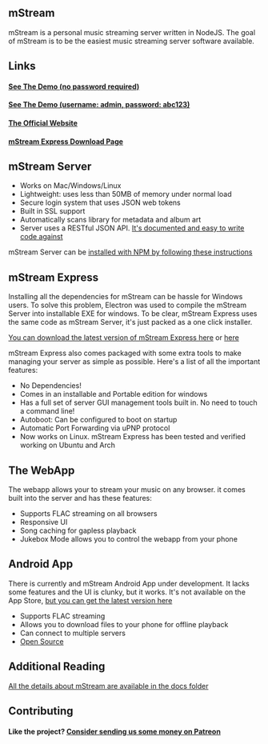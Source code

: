 ## mStream

mStream is a personal music streaming server written in NodeJS. The goal of mStream is to be the easiest music streaming server software available.

## Links

#### [See The Demo (no password required)](https://darncoyotes.mstream.io/)

#### [See The Demo (username: admin, password: abc123)](https://darncoyotes-secure.mstream.io/)

#### [The Official Website](http://mstream.io/)

#### [mStream Express Download Page](http://mstream.io/mstream-express)


## mStream Server

* Works on Mac/Windows/Linux
* Lightweight: uses less than 50MB of memory under normal load
* Secure login system that uses JSON web tokens
* Built in SSL support
* Automatically scans library for metadata and album art
* Server uses a RESTful JSON API.  [It's documented and easy to write code against](docs/API.md)

mStream Server can be [installed with NPM by following these instructions](docs/install.md)

## mStream Express

Installing all the dependencies for mStream can be hassle for Windows users.  To solve this problem, Electron was used to compile the mStream Server into installable EXE for windows.  To be clear, mStream Express uses the same code as mStream Server, it's just packed as a one click installer.

[You can download the latest version of mStream Express here](http://mstream.io/mstream-express) or [here](https://github.com/IrosTheBeggar/mStream/releases)

mStream Express also comes packaged with some extra tools to make managing your server as simple as possible.  Here's a list of all the important features:

* No Dependencies!  
* Comes in an installable and Portable edition for windows
* Has a full set of server GUI management tools built in. No need to touch a command line!
* Autoboot: Can be configured to boot on startup
* Automatic Port Forwarding via uPNP protocol
* Now works on Linux. mStream Express has been tested and verified working on Ubuntu and Arch

## The WebApp

The webapp allows your to stream your music on any browser. it comes built into the server and has these features:

* Supports FLAC streaming on all browsers
* Responsive UI
* Song caching for gapless playback
* Jukebox Mode allows you to control the webapp from your phone

## Android App

There is currently and mStream Android App under development.  It lacks some features and the UI is clunky, but it works.  It's not available on the App Store, [but you can get the latest version here](https://github.com/IrosTheBeggar/mstream-android-app/releases)

* Supports FLAC streaming
* Allows you to download files to your phone for offline playback
* Can connect to multiple servers
* [Open Source](https://github.com/IrosTheBeggar/mstream-android-app)

## Additional Reading

[All the details about mStream are available in the docs folder](docs/)

## Contributing

#### Like the project? [Consider sending us some money on Patreon](https://www.patreon.com/mstream)
